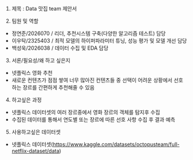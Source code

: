 1. 제목 : Data 맛집 team 제안서

2. 팀원 및 역할
 - 정연준/2026070 /
   리더, 추천시스템 구축(다양한 알고리즘 테스트) 담당
 - 이우탁/2325403 /
   최적 모델의 하이퍼파라미터 튜닝, 성능 평가 및 모델 개선 담당
 - 백성욱/2026038 /
   데이터 수집 및 EDA 담당

3. 서론/필요성/왜 하고 싶은지
 - 넷플릭스 영화 추천
 - 새로운 컨텐츠가 점점 쌓여 너무 많아진 컨텐츠들 중 선택이 어려운 상황에서 선호하는 장르를 간편하게 추천해줄 수 있음

4. 하고싶은 과정
- 넷플릭스 데이터셋의 여러 장르중에서 영화 장르의 객체를 탐지후 수집
- 수집된 데이터를 통해서 연도별 또는 장르에 따른 선호 사항 수집 후 결과 예측
  
5. 사용하고싶은 데이터셋
- 넷플릭스 데이터셋(https://www.kaggle.com/datasets/octopusteam/full-netflix-dataset/data)
